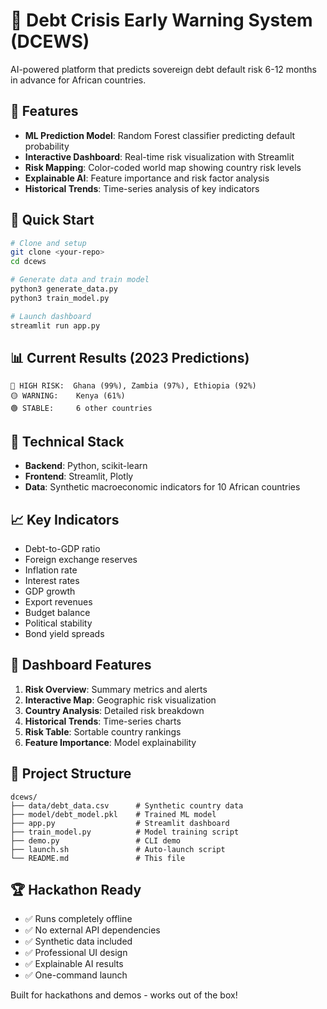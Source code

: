 # 🚨 Debt Crisis Early Warning System (DCEWS)

AI-powered platform that predicts sovereign debt default risk 6-12 months in advance for African countries.

## 🎯 Features

- **ML Prediction Model**: Random Forest classifier predicting default probability
- **Interactive Dashboard**: Real-time risk visualization with Streamlit
- **Risk Mapping**: Color-coded world map showing country risk levels
- **Explainable AI**: Feature importance and risk factor analysis
- **Historical Trends**: Time-series analysis of key indicators

## 🚀 Quick Start

```bash
# Clone and setup
git clone <your-repo>
cd dcews

# Generate data and train model
python3 generate_data.py
python3 train_model.py

# Launch dashboard
streamlit run app.py
```

## 📊 Current Results (2023 Predictions)

```
🔴 HIGH RISK:  Ghana (99%), Zambia (97%), Ethiopia (92%)
🟡 WARNING:    Kenya (61%)
🟢 STABLE:     6 other countries
```

## 🔧 Technical Stack

- **Backend**: Python, scikit-learn
- **Frontend**: Streamlit, Plotly
- **Data**: Synthetic macroeconomic indicators for 10 African countries

## 📈 Key Indicators

- Debt-to-GDP ratio
- Foreign exchange reserves  
- Inflation rate
- Interest rates
- GDP growth
- Export revenues
- Budget balance
- Political stability
- Bond yield spreads

## 🎨 Dashboard Features

1. **Risk Overview**: Summary metrics and alerts
2. **Interactive Map**: Geographic risk visualization  
3. **Country Analysis**: Detailed risk breakdown
4. **Historical Trends**: Time-series charts
5. **Risk Table**: Sortable country rankings
6. **Feature Importance**: Model explainability

## 📁 Project Structure

```
dcews/
├── data/debt_data.csv      # Synthetic country data
├── model/debt_model.pkl    # Trained ML model
├── app.py                  # Streamlit dashboard
├── train_model.py          # Model training script
├── demo.py                 # CLI demo
├── launch.sh               # Auto-launch script
└── README.md               # This file
```

## 🏆 Hackathon Ready

- ✅ Runs completely offline
- ✅ No external API dependencies  
- ✅ Synthetic data included
- ✅ Professional UI design
- ✅ Explainable AI results
- ✅ One-command launch

Built for hackathons and demos - works out of the box!
